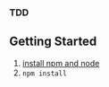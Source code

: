 ### TDD

## Getting Started

1. [install npm and node](https://treehouse.github.io/installation-guides/mac/node-mac.html)
1. `npm install`